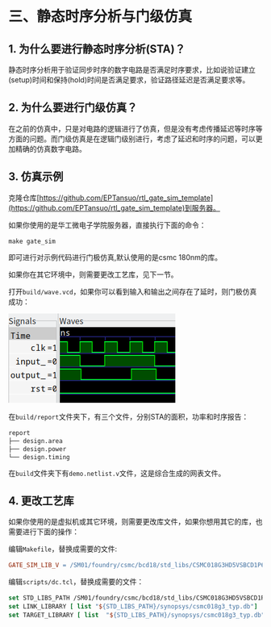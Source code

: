 # 三、静态时序分析与门级仿真

## 1. 为什么要进行静态时序分析(STA)？

静态时序分析用于验证同步时序的数字电路是否满足时序要求，比如说验证建立(setup)时间和保持(hold)时间是否满足要求，验证路径延迟是否满足要求等。

## 2. 为什么要进行门级仿真？

在之前的仿真中，只是对电路的逻辑进行了仿真，但是没有考虑传播延迟等时序等方面的问题。而门级仿真是在逻辑门级别进行，考虑了延迟和时序的问题，可以更加精确的仿真数字电路。

## 3. 仿真示例

克隆仓库[https://github.com/EPTansuo/rtl_gate_sim_template](https://github.com/EPTansuo/rtl_gate_sim_template)到服务器。

如果你使用的是华工微电子学院服务器，直接执行下面的命令：

```shell
make gate_sim
```

即可进行对示例代码进行门极仿真,默认使用的是csmc 180nm的库。

如果你在其它环境中，则需要更改工艺库，见下一节。

打开`build/wave.vcd`，如果你可以看到输入和输出之间存在了延时，则门极仿真成功：

![](_static/gate_sim_wave.png)

在`build/report`文件夹下，有三个文件，分别STA的面积，功率和时序报告：

```
report
├── design.area
├── design.power
└── design.timing
```

在`build`文件夹下有`demo.netlist.v`文件，这是综合生成的网表文件。

## 4. 更改工艺库

如果你使用的是虚拟机或其它环境，则需要更改库文件，如果你想用其它的库，也需要进行下面的操作：

编辑`Makefile`，替换成需要的文件:

```makefile
GATE_SIM_LIB_V = /SM01/foundry/csmc/bcd18/std_libs/CSMC018G3HD5VSBCD1P6Mlib_FB_V20F07/verilog/csmc018G3.v
```

编辑`scripts/dc.tcl`，替换成需要的文件：

```tcl
set STD_LIBS_PATH /SM01/foundry/csmc/bcd18/std_libs/CSMC018G3HD5VSBCD1P6Mlib_FB_V20F07
set LINK_LIBRARY [ list "${STD_LIBS_PATH}/synopsys/csmc018g3_typ.db"]
set TARGET_LIBRARY [ list  "${STD_LIBS_PATH}/synopsys/csmc018g3_typ.db" "${STD_LIBS_PATH}/synopsys/csmc018g3_max.db" ]
```





